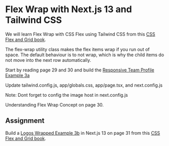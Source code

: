 # Flex Wrap with Next.js 13 and Tailwind CSS

We will learn Flex Wrap with CSS Flex using Tailwind CSS from this [CSS Flex and Grid book](https://shrutibalasa.gumroad.com/l/css-flex-and-grid).

The flex-wrap utility class makes the flex items wrap if you run out of space. The default behaviour is to not wrap, which is why the child items do not move into the next row automatically.

Start by reading page 29 and 30 and build the [Responsive Team Profile Example 3a](https://play.tailwindcss.com/EJ9Bj217Ze?size=600x530)

Update tailwind.config.js, app/globals.css, app/page.tsx, and next.config.js

Note: Dont forget to config the image host in next.config.js

Understanding Flex Wrap Concept on page 30.

## Assignment 

Build a [Logos Wrapped Example 3b](https://play.tailwindcss.com/UdIE5SQ7LX?size=540x530) in Next.js 13 on page 31 from this [CSS Flex and Grid book](https://shrutibalasa.gumroad.com/l/css-flex-and-grid).

